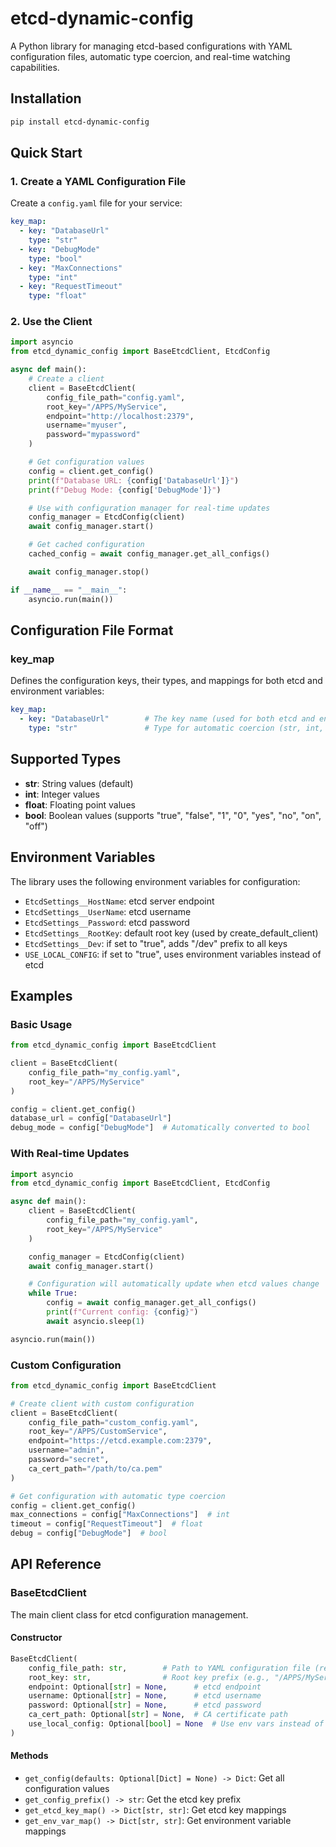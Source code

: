 # etcd-dynamic-config

A Python library for managing etcd-based configurations with YAML configuration files, automatic type coercion, and real-time watching capabilities.



## Installation

```bash
pip install etcd-dynamic-config
```

## Quick Start

### 1. Create a YAML Configuration File

Create a `config.yaml` file for your service:

```yaml
key_map:
  - key: "DatabaseUrl"
    type: "str"
  - key: "DebugMode"
    type: "bool"
  - key: "MaxConnections"
    type: "int"
  - key: "RequestTimeout"
    type: "float"
```

### 2. Use the Client

```python
import asyncio
from etcd_dynamic_config import BaseEtcdClient, EtcdConfig

async def main():
    # Create a client
    client = BaseEtcdClient(
        config_file_path="config.yaml",
        root_key="/APPS/MyService",
        endpoint="http://localhost:2379",
        username="myuser",
        password="mypassword"
    )

    # Get configuration values
    config = client.get_config()
    print(f"Database URL: {config['DatabaseUrl']}")
    print(f"Debug Mode: {config['DebugMode']}")

    # Use with configuration manager for real-time updates
    config_manager = EtcdConfig(client)
    await config_manager.start()

    # Get cached configuration
    cached_config = await config_manager.get_all_configs()

    await config_manager.stop()

if __name__ == "__main__":
    asyncio.run(main())
```

## Configuration File Format

### key_map

Defines the configuration keys, their types, and mappings for both etcd and environment variables:

```yaml
key_map:
  - key: "DatabaseUrl"        # The key name (used for both etcd and env vars)
    type: "str"               # Type for automatic coercion (str, int, float, bool)
```


## Supported Types

- **str**: String values (default)
- **int**: Integer values
- **float**: Floating point values
- **bool**: Boolean values (supports "true", "false", "1", "0", "yes", "no", "on", "off")

## Environment Variables

The library uses the following environment variables for configuration:

- `EtcdSettings__HostName`: etcd server endpoint
- `EtcdSettings__UserName`: etcd username
- `EtcdSettings__Password`: etcd password
- `EtcdSettings__RootKey`: default root key (used by create_default_client)
- `EtcdSettings__Dev`: if set to "true", adds "/dev" prefix to all keys
- `USE_LOCAL_CONFIG`: if set to "true", uses environment variables instead of etcd

## Examples

### Basic Usage

```python
from etcd_dynamic_config import BaseEtcdClient

client = BaseEtcdClient(
    config_file_path="my_config.yaml",
    root_key="/APPS/MyService"
)

config = client.get_config()
database_url = config["DatabaseUrl"]
debug_mode = config["DebugMode"]  # Automatically converted to bool
```

### With Real-time Updates

```python
import asyncio
from etcd_dynamic_config import BaseEtcdClient, EtcdConfig

async def main():
    client = BaseEtcdClient(
        config_file_path="my_config.yaml",
        root_key="/APPS/MyService"
    )

    config_manager = EtcdConfig(client)
    await config_manager.start()

    # Configuration will automatically update when etcd values change
    while True:
        config = await config_manager.get_all_configs()
        print(f"Current config: {config}")
        await asyncio.sleep(1)

asyncio.run(main())
```

### Custom Configuration

```python
from etcd_dynamic_config import BaseEtcdClient

# Create client with custom configuration
client = BaseEtcdClient(
    config_file_path="custom_config.yaml",
    root_key="/APPS/CustomService",
    endpoint="https://etcd.example.com:2379",
    username="admin",
    password="secret",
    ca_cert_path="/path/to/ca.pem"
)

# Get configuration with automatic type coercion
config = client.get_config()
max_connections = config["MaxConnections"]  # int
timeout = config["RequestTimeout"]  # float
debug = config["DebugMode"]  # bool
```


## API Reference

### BaseEtcdClient

The main client class for etcd configuration management.

#### Constructor

```python
BaseEtcdClient(
    config_file_path: str,        # Path to YAML configuration file (required)
    root_key: str,                # Root key prefix (e.g., "/APPS/MyService") (required)
    endpoint: Optional[str] = None,      # etcd endpoint
    username: Optional[str] = None,      # etcd username
    password: Optional[str] = None,      # etcd password
    ca_cert_path: Optional[str] = None,  # CA certificate path
    use_local_config: Optional[bool] = None  # Use env vars instead of etcd
)
```

#### Methods

- `get_config(defaults: Optional[Dict] = None) -> Dict`: Get all configuration values
- `get_config_prefix() -> str`: Get the etcd key prefix
- `get_etcd_key_map() -> Dict[str, str]`: Get etcd key mappings
- `get_env_var_map() -> Dict[str, str]`: Get environment variable mappings